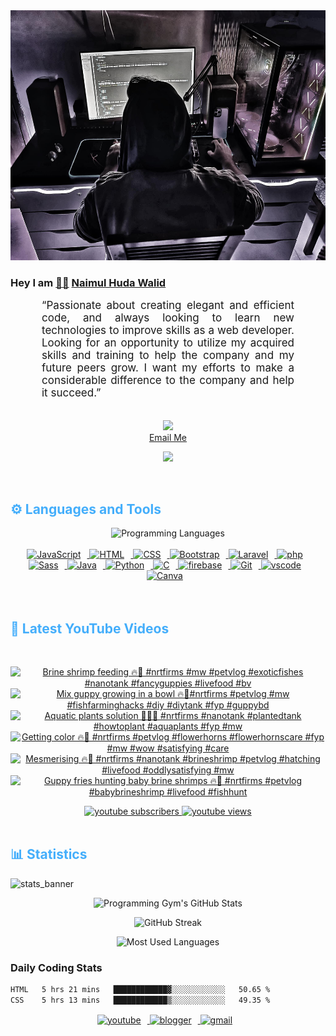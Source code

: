 <!-- ![github_cover_banner](https://www.digitalsolutionservices.com/img/services/web%20development.gif)-->

<div align="center" style="display:block;">
    <img height="400px" width="100%" alt="github cover banner" src="https://raw.githubusercontent.com/NaimulHudaWalid/NaimulHudaWalid/main/272276268_3114779035434264_920860974401480824_n.jpg"/> 
</div>

### Hey I am [👨🏻‍][facebook] [Naimul Huda Walid][youtube]



<p align:"center" style="text-align: justify; margin: 0 50px; font-size: 17px;" >
   “Passionate about creating elegant and efficient code, and always looking to learn new technologies to improve skills as a web developer. Looking for an opportunity to utilize my acquired skills and training to help the company and my future peers grow. I want my efforts to make a considerable difference to the company and help it succeed.”
<br>
<br>
<div align="center">

![](https://visitor-badge.glitch.me/badge?page_id=NaimulHudaWalid)
    <br />
[Email Me](mailto:dev.naimulhuda@gmail.com)
</div>
</p>
<!-- Typing SVG by DenverCoder1 - https://github.com/DenverCoder1/readme-typing-svg -->
<p align="center">
<!--   <a href="https://github.com/DenverCoder1/readme-typing-svg"> -->
    <img src="https://readme-typing-svg.herokuapp.com?color=E22FE4&width=380&height=45&lines=Open-Source+Enthusiast;Learning+In+Public;Empowering+Others;Nice+To+Meet+You+...&center=true"></a>

</p>
<br>
<!-- Languages and Tools -->

<h2 style="color: #44AEFB">⚙️ Languages and Tools</h2>
<div align="center" style="display:block;">
    <img width="100px" alt="Programming Languages" src="https://user-images.githubusercontent.com/78341798/194531121-47b0119a-ce00-439d-b586-125f86acb098.png"/> 
</div>
<br>   
<!-- Icons Resources -->
<!-- https://devicon.dev/ -->
<!-- https://cdn.jsdelivr.net/npm/simple-icons@v3/icons/ -->
<div align="center">
  <a href="https://developer.mozilla.org/en-US/docs/Web/JavaScript" target="_blank" rel="noreferrer">
      <img  alt="JavaScript" height="50px" style="padding-right:10px;" src="https://cdn.jsdelivr.net/gh/devicons/devicon/icons/javascript/javascript-plain.svg"/>
  </a>
  
 
  <a href="https://developer.mozilla.org/en-US/docs/Web/HTML" target="_blank" rel="noreferrer">
      <img  alt="HTML" height="50px" style="padding-right:10px;" src="https://cdn.jsdelivr.net/gh/devicons/devicon/icons/html5/html5-original.svg"/>
  </a>
  <a href="https://developer.mozilla.org/en-US/docs/Web/CSS" target="_blank" rel="noreferrer">
      <img  alt="CSS" height="50px" style="padding-right:10px;" src="https://cdn.jsdelivr.net/gh/devicons/devicon/icons/css3/css3-original.svg"/>
  </a>
  <a href="https://getbootstrap.com/" target="_blank" rel="noreferrer">
      <img  alt="Bootstrap" height="50px" style="padding-right:10px;" src="https://cdn.jsdelivr.net/gh/devicons/devicon/icons/bootstrap/bootstrap-original.svg"/>
  </a> 
  <a href="https://laravel.com/" target="_blank" rel="noreferrer">
      <img  alt="Laravel" height="50px" style="padding-right:10px;" src="https://cdn.jsdelivr.net/gh/devicons/devicon/icons/laravel/laravel-plain.svg"/>
  </a>
  <a href="https://www.php.net/" target="_blank" rel="noreferrer">
      <img  alt="php" height="50px" style="padding-right:10px;" src="https://cdn.jsdelivr.net/gh/devicons/devicon/icons/php/php-original.svg"/>
  </a>
  <a href="https://sass-lang.com/" target="_blank" rel="noreferrer">
      <img  alt="Sass" height="50px" style="padding-right:10px;" src="https://cdn.jsdelivr.net/gh/devicons/devicon/icons/sass/sass-original.svg"/>
  </a>
  <a href="https://www.java.com/en/" target="_blank" rel="noreferrer">
      <img  alt="Java" height="50px" style="padding-right:10px;" src="https://cdn.jsdelivr.net/gh/devicons/devicon/icons/java/java-original.svg"/>
  </a>    
  <a href="https://www.python.org/" target="_blank" rel="noreferrer">
      <img  alt="Python" height="50px" style="padding-right:10px;" src="https://cdn.jsdelivr.net/gh/devicons/devicon/icons/python/python-original.svg"/>
  </a>
  <a href="https://www.cprogramming.com/" target="_blank" rel="noreferrer">
      <img  alt="C" height="50px" style="padding-right:10px;" src="https://cdn.jsdelivr.net/gh/devicons/devicon/icons/c/c-original.svg"/>
  </a>
  
  <a href="https://firebase.google.com/" target="_blank" rel="noreferrer">
      <img  alt="firebase" height="50px" style="padding-right:10px;" src="https://cdn.jsdelivr.net/gh/devicons/devicon/icons/firebase/firebase-plain.svg"/>
  </a>
 
  <a href="https://git-scm.com/" target="_blank" rel="noreferrer">
      <img  alt="Git" height="50px" style="padding-right:10px;" src="https://cdn.jsdelivr.net/gh/devicons/devicon/icons/git/git-original.svg"/>
  </a>
  
  <a href="https://code.visualstudio.com/" target="_blank" rel="noreferrer">
      <img  alt="vscode" height="50px" style="padding-right:10px;"src="https://cdn.jsdelivr.net/gh/devicons/devicon/icons/vscode/vscode-original.svg"/>
  </a>
  <a href="https://www.canva.com/" target="_blank" rel="noreferrer">
      <img  alt="Canva" height="50px" style="padding-right:10px;" src="https://cdn.jsdelivr.net/gh/devicons/devicon/icons/canva/canva-original.svg"/> 
  </a>
</div>
<br>
<br>

<!-- Latest YouTube Videos -->

<h2 style="color: #44AEFB">🎦 Latest YouTube Videos</h2>
<br />

<!-- Resource/Reference: https://github.com/DenverCoder1/github-readme-youtube-cards -->
<div class="youtube videos cards" align="center">

<!-- BEGIN YOUTUBE-CARDS -->
[![Brine shrimp feeding 🔥🖤 #nrtfirms #mw #petvlog #exoticfishes #nanotank #fancyguppies #livefood #bv](https://ytcards.demolab.com/?id=gDpZx_LOZ9g&title=Brine+shrimp+feeding+%F0%9F%94%A5%F0%9F%96%A4+%23nrtfirms+%23mw+%23petvlog+%23exoticfishes+%23nanotank+%23fancyguppies+%23livefood+%23bv&lang=en&timestamp=1704719917&background_color=%230d1117&title_color=%23ffffff&stats_color=%23dedede&max_title_lines=1&width=250&border_radius=5 "Brine shrimp feeding 🔥🖤 #nrtfirms #mw #petvlog #exoticfishes #nanotank #fancyguppies #livefood #bv")](https://www.youtube.com/watch?v=gDpZx_LOZ9g)
[![Mix guppy growing in a bowl 🔥🖤#nrtfirms #petvlog #mw #fishfarminghacks #diy #diytank #fyp #guppybd](https://ytcards.demolab.com/?id=tI4O6G5lP7A&title=Mix+guppy+growing+in+a+bowl+%F0%9F%94%A5%F0%9F%96%A4%23nrtfirms+%23petvlog+%23mw+%23fishfarminghacks+%23diy+%23diytank+%23fyp+%23guppybd&lang=en&timestamp=1704475316&background_color=%230d1117&title_color=%23ffffff&stats_color=%23dedede&max_title_lines=1&width=250&border_radius=5 "Mix guppy growing in a bowl 🔥🖤#nrtfirms #petvlog #mw #fishfarminghacks #diy #diytank #fyp #guppybd")](https://www.youtube.com/watch?v=tI4O6G5lP7A)
[![Aquatic plants solution 🖤🔥🌱 #nrtfirms #nanotank #plantedtank #howtoplant #aquaplants #fyp #mw](https://ytcards.demolab.com/?id=ARZzgCKBOEE&title=Aquatic+plants+solution+%F0%9F%96%A4%F0%9F%94%A5%F0%9F%8C%B1+%23nrtfirms+%23nanotank+%23plantedtank+%23howtoplant+%23aquaplants+%23fyp+%23mw&lang=en&timestamp=1704457127&background_color=%230d1117&title_color=%23ffffff&stats_color=%23dedede&max_title_lines=1&width=250&border_radius=5 "Aquatic plants solution 🖤🔥🌱 #nrtfirms #nanotank #plantedtank #howtoplant #aquaplants #fyp #mw")](https://www.youtube.com/watch?v=ARZzgCKBOEE)
[![Getting color 🔥🖤 #nrtfirms #petvlog #flowerhorns #flowerhornscare #fyp #mw #wow #satisfying #care](https://ytcards.demolab.com/?id=59Bo5D0jdzw&title=Getting+color+%F0%9F%94%A5%F0%9F%96%A4+%23nrtfirms+%23petvlog+%23flowerhorns+%23flowerhornscare+%23fyp+%23mw+%23wow+%23satisfying+%23care&lang=en&timestamp=1704369538&background_color=%230d1117&title_color=%23ffffff&stats_color=%23dedede&max_title_lines=1&width=250&border_radius=5 "Getting color 🔥🖤 #nrtfirms #petvlog #flowerhorns #flowerhornscare #fyp #mw #wow #satisfying #care")](https://www.youtube.com/watch?v=59Bo5D0jdzw)
[![Mesmerising 🔥🖤 #nrtfirms #nanotank #brineshrimp #petvlog #hatching #livefood #oddlysatisfying #mw](https://ytcards.demolab.com/?id=rUqLIwPQSXc&title=Mesmerising+%F0%9F%94%A5%F0%9F%96%A4+%23nrtfirms+%23nanotank+%23brineshrimp+%23petvlog+%23hatching+%23livefood+%23oddlysatisfying+%23mw&lang=en&timestamp=1704281031&background_color=%230d1117&title_color=%23ffffff&stats_color=%23dedede&max_title_lines=1&width=250&border_radius=5 "Mesmerising 🔥🖤 #nrtfirms #nanotank #brineshrimp #petvlog #hatching #livefood #oddlysatisfying #mw")](https://www.youtube.com/watch?v=rUqLIwPQSXc)
[![Guppy fries hunting baby brine shrimps 🔥🖤 #nrtfirms #petvlog #babybrineshrimp #livefood #fishhunt](https://ytcards.demolab.com/?id=akpAFVABNHg&title=Guppy+fries+hunting+baby+brine+shrimps+%F0%9F%94%A5%F0%9F%96%A4+%23nrtfirms+%23petvlog+%23babybrineshrimp+%23livefood+%23fishhunt&lang=en&timestamp=1704278094&background_color=%230d1117&title_color=%23ffffff&stats_color=%23dedede&max_title_lines=1&width=250&border_radius=5 "Guppy fries hunting baby brine shrimps 🔥🖤 #nrtfirms #petvlog #babybrineshrimp #livefood #fishhunt")](https://www.youtube.com/watch?v=akpAFVABNHg)
<!-- END YOUTUBE-CARDS -->
</div>

<!-- Begin Youtube Buttons -->
<!-- Resource/Reference:  https://github.com/DenverCoder1/custom-icon-badges -->
<div class="youtube buttons" align="center">
    <a href="https://www.youtube.com/channel/UCa3YaFwzSII0kKg3Nads2dQ"  target="_blank">
        <img alt="youtube subscribers" src="https://img.shields.io/youtube/channel/subscribers/UCa3YaFwzSII0kKg3Nads2dQ?logo=youtube&logoColor=red&style=for-the-badge"/>
    </a> 
    <a href="https://www.youtube.com/channel/UCa3YaFwzSII0kKg3Nads2dQ"  target="_blank">
        <img alt="youtube views" src="https://custom-icon-badges.demolab.com/youtube/channel/views/UCa3YaFwzSII0kKg3Nads2dQ?color=%23E05D44&logo=eye&logoColor=white&style=for-the-badge&labelColor=#555555"/>
    </a> 
</div>
<br>
<!-- End Youtube Buttons -->

<!-- Statistics -->

<h2 style="color: #44AEFB">📊 Statistics</h2>

![stats_banner](https://user-images.githubusercontent.com/78341798/194534778-d662496c-ae00-4e8d-ae9b-b90912054e7f.gif)

<!-- Begin Stats Cards -->
<!-- Resources:  -->
<!-- Github & Languages Stats: https://github.com/naimul15-12090/github-readme-stats --> 
<!-- Streak Stats: https://github.com/denvercoder1/github-readme-streak-stats -->
<!-- Change the value after ?username= to your GitHub username. -->
<div class="stats" align="center">

![Programming Gym's GitHub Stats](https://github-readme-stats.vercel.app/api?username=NaimulHudaWalid&hide=stars&count_private=true&show_icons=true&theme=algolia&border_radius=20)

![GitHub Streak](https://streak-stats.demolab.com?user=NaimulHudaWalid&count_private=true&theme=algolia&border_radius=22)

![Most Used Languages](https://github-readme-stats.vercel.app/api/top-langs/?username=NaimulHudaWalid&langs_count=8&layout=compact&show_icons=true&theme=algolia&border_radius=20)
    
<!-- ![Top Langs](https://github-readme-stats.vercel.app/api/top-langs/?username=naimul15-12090&langs_count=8) -->
<!-- [![Top Langs](https://github-readme-stats.vercel.app/api/top-langs/?username=naimul15-12090&layout=compact)](https://github.com/anuraghazra/github-readme-stats)
 -->
    
</div>
<!--  End Stats Cards -->



### Daily Coding Stats
<!--START_SECTION:waka-->

```txt
HTML   5 hrs 21 mins   ████████████▓░░░░░░░░░░░░   50.65 %
CSS    5 hrs 13 mins   ████████████▒░░░░░░░░░░░░   49.35 %
```

<!--END_SECTION:waka-->
<!-- Begin Footer -->
<!-- Icons Resources -->
<!-- https://devicon.dev/ -->
<div class="footer" align="center" style="margin:15px;">
    <a href="https://www.youtube.com/channel/UCa3YaFwzSII0kKg3Nads2dQ" target="_blank">
        <img  style="margin:0 10px 10px 0;" src="https://user-images.githubusercontent.com/78341798/194531650-698ef1b1-9cbd-4b4f-96ef-5a2ec4b5d7e6.svg" alt="youtube" width="40px"/>
    </a>
    <a href="https://www.linkedin.com/in/naimulhudawalid/" target="_blank">
        <img style="margin:0 10px 10px 0;" src="https://user-images.githubusercontent.com/78341798/194531458-b5dfeb1b-bad5-4dfa-909a-2e402262db9a.svg" alt="blogger" width="40px"/>
    </a>
    <a href="mailto:dev.naimulhuda@gmail.com" target="_blank">
        <img style="margin:0 10px 10px 0;" src="https://user-images.githubusercontent.com/78341798/194531383-ddb2b774-5bb9-491c-b601-4a4a7d9792fb.svg" alt="gmail" width="40px"/>
    </a>
</div>
<!-- End Footer -->

[youtube]: https://www.youtube.com/channel/UCa3YaFwzSII0kKg3Nads2dQ
[facebook]: https://www.facebook.com/profile.php?id=100007065945838
